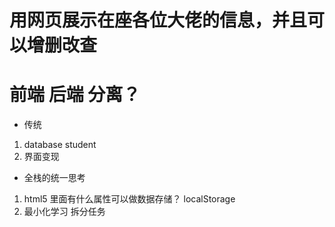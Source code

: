 # 用网页展示在座各位大佬的信息，并且可以增删改查
# 前端 后端 分离？

- 传统
1. database student
2. 界面变现

- 全栈的统一思考
1. html5 里面有什么属性可以做数据存储？
    localStorage
2. 最小化学习
    拆分任务
    